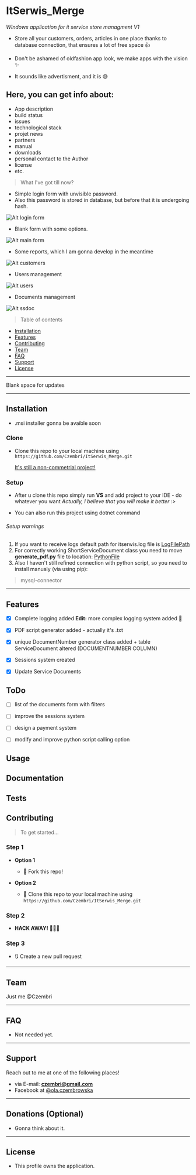# ItSerwis_Merge
<i>Windows application for it service store managment V1</i>

* Store all your customers, orders, articles in one place thanks to database connection, that ensures a lot of free space :+1:

* Don't be ashamed of oldfashion app look, we make apps with the vision :sparkles:

* It sounds like advertisment, and it is :sweat_smile:

## Here, you can get info about: 

- App description
- build status
- issues 
- technological stack
- projet news
- partners
- manual
- downloads
- personal contact to the Author
- license
- etc.


> What I've got till now?

* Simple login form with unvisible password.
* Also this password is stored in database, but before that it is undergoing hash.

![Alt login form](https://user-images.githubusercontent.com/57504533/90965030-b9ca7e80-e4c4-11ea-8d3f-22b4b063f337.png?raw=true "Title")

* Blank form with some options.

![Alt main form](https://user-images.githubusercontent.com/57504533/91632808-9f703380-e9e3-11ea-9b97-55051f932c7c.png?raw=true "Title")

* Some reports, which I am gonna develop in the meantime

![Alt customers](https://user-images.githubusercontent.com/57504533/91632711-e873b800-e9e2-11ea-95c8-f4f48a431aaa.png?raw=true "Title")

* Users management

![Alt users](https://user-images.githubusercontent.com/57504533/91632689-c24e1800-e9e2-11ea-8c4b-b9fb181d259e.png?raw=true "Title")

* Documents management

![Alt ssdoc](https://user-images.githubusercontent.com/57504533/91632693-d09c3400-e9e2-11ea-8ac0-e559c0585492.png?raw=true "Title")

> Table of contents

- [Installation](#installation)
- [Features](#features)
- [Contributing](#contributing)
- [Team](#team)
- [FAQ](#faq)
- [Support](#support)
- [License](#license)



--------

Blank space for updates

--------

## Installation

- .msi installer gonna be avaible soon

### Clone

- Clone this repo to your local machine using `https://github.com/Czembri/ItSerwis_Merge.git`

  <u>It's still a non-commetrial project!</u>

### Setup

- After u clone this repo simply run <b>VS</b> and add project to your IDE - do whatever you want 
<i>Actually, I believe that you will make it better :></i>

- You can also run this project using dotnet command 

###### Setup warnings

1. If you want to receive logs default path for itserwis.log file is [LogFilePath](D:/Temp/Itserwis/Log)
2. For correctly working ShortServiceDocument class you need to move **generate_pdf.py** file to location: [PythonFile](D:/Temp/Itserwis/Log)
3. Also I haven't still refined connection with python script, so you need to install manualy (via using pip): 
  > mysql-connector

---

## Features

- [x] Complete logging added **Edit:** more complex logging system added :camel:

- [x] PDF script generator added - actually it's .txt

- [x] unique DocumentNumber generator class added + table ServiceDocument altered (DOCUMENTNUMBER COLUMN)

- [x] Sessions system created

- [x] Update Service Documents


## ToDo

- [ ] list of the documents form with filters

- [ ] improve the sessions system

- [ ] design a payment system

- [ ] modify and improve python script calling option

## Usage 
## Documentation 
## Tests 


## Contributing

> To get started...

### Step 1

- **Option 1**
    - 🍴 Fork this repo!

- **Option 2**
    - 👯 Clone this repo to your local machine using `https://github.com/Czembri/ItSerwis_Merge.git`

### Step 2

- **HACK AWAY!** 🔨🔨🔨

### Step 3

- 🔃 Create a new pull request 

---

## Team

Just me @Czembri 

---

## FAQ

- Not needed yet.
    

---

## Support

Reach out to me at one of the following places!

- via E-mail: <b><a href="" target="_blank">czembri@gmail.com<a></b>
- Facebook at <a href="https://www.facebook.com/ola.czembrowska/" target="_blank">@ola.czembrowska</a>

---

## Donations (Optional)

- Gonna think about it.

---

## License

- This profile owns the application.

